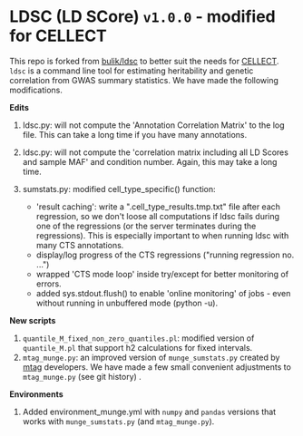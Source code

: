 # LDSC (LD SCore) `v1.0.0` - modified for CELLECT

This repo is forked from [bulik/ldsc](https://github.com/bulik/ldsc) to better suit the needs for [CELLECT](https://github.com/perslab/CELLECT). `ldsc` is a command line tool for estimating heritability and genetic correlation from GWAS summary statistics. We have made the following modifications.

**Edits**

1. ldsc.py: will not compute the 'Annotation Correlation Matrix' to the log file. This can take a long time if you have many annotations. 

2. ldsc.py: will not compute the 'correlation matrix including all LD Scores and sample MAF' and condition number. Again, this may take a long time.

3. sumstats.py: modified cell_type_specific() function:
    - 'result caching': write a ".cell_type_results.tmp.txt" file after each regression, so we don't loose all computations if ldsc fails during one of the regressions (or the server terminates during the regressions). This is especially important to when running ldsc with many CTS annotations.
    - display/log progress of the CTS regressions ("running regression no. ...")
    - wrapped 'CTS mode loop' inside try/except for better monitoring of errors.
    - added sys.stdout.flush() to enable 'online monitoring' of jobs - even without running in unbuffered mode (python -u).

**New scripts**

1. `quantile_M_fixed_non_zero_quantiles.pl`: modified version of `quantile_M.pl` that support h2 calculations for fixed intervals.
2. `mtag_munge.py`: an improved version of `munge_sumstats.py` created by [mtag](https://github.com/omeed-maghzian/mtag) developers. We have made a few small convenient adjustments to `mtag_munge.py` (see git history) .

**Environments**
1. Added environment_munge.yml with `numpy` and `pandas` versions that works with `munge_sumstats.py` (and `mtag_munge.py`).
